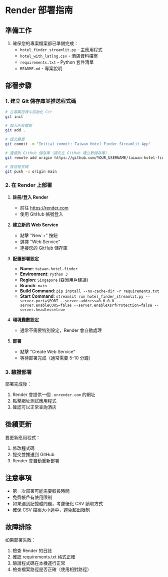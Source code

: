 # Render 部署指南

## 準備工作

1. 確保您的專案檔案都已準備完成：
   - `hotel_finder_streamlit.py` - 主應用程式
   - `hotel_with_latlng.csv` - 酒店資料檔案
   - `requirements.txt` - Python 套件清單
   - `README.md` - 專案說明

## 部署步驟

### 1. 建立 Git 儲存庫並推送程式碼

```bash
# 在專案目錄中初始化 Git
git init

# 加入所有檔案
git add .

# 提交變更
git commit -m "Initial commit: Taiwan Hotel Finder Streamlit App"

# 連接到 GitHub 儲存庫（請先在 GitHub 建立新儲存庫）
git remote add origin https://github.com/YOUR_USERNAME/taiwan-hotel-finder.git

# 推送程式碼
git push -u origin main
```

### 2. 在 Render 上部署

1. **註冊/登入 Render**
   - 前往 https://render.com
   - 使用 GitHub 帳號登入

2. **建立新的 Web Service**
   - 點擊 "New +" 按鈕
   - 選擇 "Web Service"
   - 連接您的 GitHub 儲存庫

3. **配置部署設定**
   - **Name**: `taiwan-hotel-finder`
   - **Environment**: `Python 3`
   - **Region**: `Singapore` (亞洲用戶建議)
   - **Branch**: `main`
   - **Build Command**: `pip install --no-cache-dir -r requirements.txt`
   - **Start Command**: `streamlit run hotel_finder_streamlit.py --server.port=$PORT --server.address=0.0.0.0 --server.enableCORS=false --server.enableXsrfProtection=false --server.headless=true`

4. **環境變數設定**
   - 通常不需要特別設定，Render 會自動處理

5. **部署**
   - 點擊 "Create Web Service"
   - 等待部署完成（通常需要 5-10 分鐘）

### 3. 驗證部署

部署完成後：
1. Render 會提供一個 `.onrender.com` 的網址
2. 點擊網址測試應用程式
3. 確認可以正常查詢酒店

## 後續更新

要更新應用程式：
1. 修改程式碼
2. 提交並推送到 GitHub
3. Render 會自動重新部署

## 注意事項

- 第一次部署可能需要較長時間
- 免費帳戶有使用限制
- 如果遇到記憶體問題，考慮優化 CSV 讀取方式
- 確保 CSV 檔案大小適中，避免超出限制

## 故障排除

如果部署失敗：
1. 檢查 Render 的日誌
2. 確認 requirements.txt 格式正確
3. 驗證程式碼在本機運行正常
4. 檢查檔案路徑是否正確（使用相對路徑）